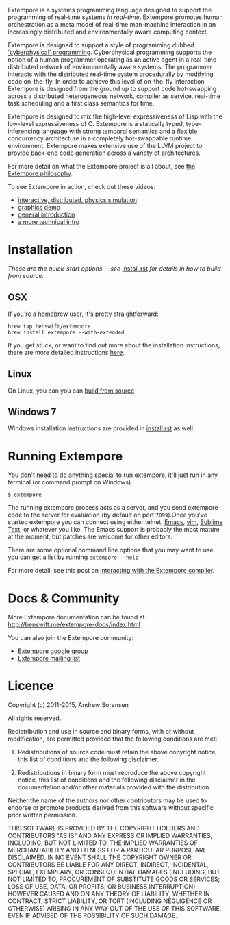 Extempore is a systems programming language designed to support the
programming of real-time systems *in real-time*. Extempore promotes
human orchestration as a meta model of real-time man-machine
interaction in an increasingly distributed and environmentally aware
computing context.

Extempore is designed to support a style of programming dubbed
['cyberphysical' programming](http://dl.acm.org/citation.cfm?id=1869526).
Cyberphysical programming supports the notion of a human programmer
operating as an active agent in a real-time distributed network of
environmentally aware systems. The programmer interacts with the
distributed real-time system procedurally by modifying code
on-the-fly. In order to achieve this level of on-the-fly interaction
Extempore is designed from the ground up to support code hot-swapping
across a distributed heterogeneous network, compiler as service,
real-time task scheduling and a first class semantics for time.

Extempore is designed to mix the high-level expressiveness of Lisp
with the low-level expressiveness of C.  Extempore is a statically
typed, type-inferencing language with strong temporal semantics and
a flexible concurrency architecture in a completely hot-swappable
runtime environment.  Extempore makes extensive use of the LLVM
project to provide back-end code generation across a variety of
architectures.

For more detail on what the Extempore project is all about, see
[the Extempore philosophy](http://benswift.me/2012-08-07-extempore-philosophy.html). 

To see Extempore in action, check out these videos:

- [interactive, distributed, physics simulation](http://vimeo.com/52964510)
- [graphics demo](http://vimeo.com/37293927)
- [general introduction](http://vimeo.com/21956071)
- [a more technical intro](http://vimeo.com/20502359)

# Installation

*These are the quick-start options---see* [install.rst](./docs/install.rst)
*for details in how to build from source.*

## OSX

If you're a [homebrew](http://brew.sh/) user, it's pretty
straightforward:

```shell
brew tap benswift/extempore
brew install extempore --with-extended
```

If you get stuck, or want to find out more about the installation
instructions, there are more detailed instructions
[here](http://benswift.me/2013/11/12/building-extempore-through-homebrew/).

## Linux

On Linux, you can you can [build from source](./docs/install.rst)

## Windows 7

Windows installation instructions are provided in
[install.rst](./docs/install.rst) as well.

<!-- TODO link to binary -->

# Running Extempore

You don't need to do anything special to run extempore, it'll just run
in any terminal (or command prompt on Windows).

```shell
$ extempore
```

The running extempore process acts as a server, and you send extempore
code to the server for evaluation (by default on port `7099`).Once
you've started extempore you can connect using either telnet,
[Emacs](http://benswift.me/2012/10/10/extempore-emacs-cheat-sheet/),
[vim](http://benswift.me/2014/11/07/hacking-extempore-in-vim/),
[Sublime Text](http://benswift.me/2012/10/23/extempore-st2-cheat-sheet/),
or whatever you like. The Emacs support is probably the most mature at
the moment, but patches are welcome for other editors.

There are some optional command line options that you may want to use
you can get a list by running `extempore --help`

For more detail, see this post on
[interacting with the Extempore compiler](http://benswift.me/2012-09-26-interacting-with-the-extempore-compiler.html).

# Docs & Community

More Extempore documentation can be found at http://benswift.me/extempore-docs/index.html

You can also join the Extempore community:

- [Extempore google group](http://groups.google.com/group/extemporelang)
- [Extempore mailing list](mailto:extemporelang@googlegroups.com)

# Licence

Copyright (c) 2011-2015, Andrew Sorensen

All rights reserved.

Redistribution and use in source and binary forms, with or without 
modification, are permitted provided that the following conditions are met:

1. Redistributions of source code must retain the above copyright notice, 
   this list of conditions and the following disclaimer.

2. Redistributions in binary form must reproduce the above copyright notice,
   this list of conditions and the following disclaimer in the documentation 
   and/or other materials provided with the distribution.

Neither the name of the authors nor other contributors may be used to endorse
or promote products derived from this software without specific prior written 
permission.

THIS SOFTWARE IS PROVIDED BY THE COPYRIGHT HOLDERS AND CONTRIBUTORS "AS IS" 
AND ANY EXPRESS OR IMPLIED WARRANTIES, INCLUDING, BUT NOT LIMITED TO, THE 
IMPLIED WARRANTIES OF MERCHANTABILITY AND FITNESS FOR A PARTICULAR PURPOSE 
ARE DISCLAIMED. IN NO EVENT SHALL THE COPYRIGHT OWNER OR CONTRIBUTORS BE 
LIABLE FOR ANY DIRECT, INDIRECT, INCIDENTAL, SPECIAL, EXEMPLARY, OR 
CONSEQUENTIAL DAMAGES (INCLUDING, BUT NOT LIMITED TO, PROCUREMENT OF 
SUBSTITUTE GOODS OR SERVICES; LOSS OF USE, DATA, OR PROFITS; OR BUSINESS 
INTERRUPTION) HOWEVER CAUSED AND ON ANY THEORY OF LIABILITY, WHETHER IN 
CONTRACT, STRICT LIABILITY, OR TORT (INCLUDING NEGLIGENCE OR OTHERWISE) 
ARISING IN ANY WAY OUT OF THE USE OF THIS SOFTWARE, EVEN IF ADVISED OF THE 
POSSIBILITY OF SUCH DAMAGE.
